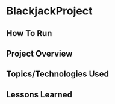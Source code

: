 # BlackjackProject

## How To Run

## Project Overview

## Topics/Technologies Used

## Lessons Learned
